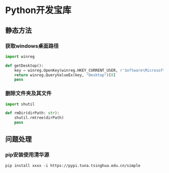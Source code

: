 # Python开发宝库

## 静态方法

### 获取windows桌面路径

```python
import winreg

def getDesktop():
    key = winreg.OpenKey(winreg.HKEY_CURRENT_USER, r'Software\Microsoft\Windows\CurrentVersion\Explorer\Shell Folders')
    return winreg.QueryValueEx(key, "Desktop")[0]
    pass
```



### 删除文件夹及其文件

```python
import shutil

def rmDir(dirPath: str):
    shutil.rmtree(dirPath)
    pass
```



## 问题处理

### pip安装使用清华源

```shell
pip install xxxx -i https://pypi.tuna.tsinghua.edu.cn/simple
```

